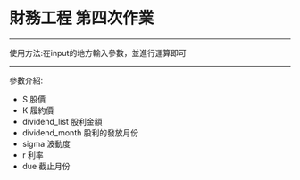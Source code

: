 # 財務工程 第四次作業
---
使用方法:在input的地方輸入參數，並進行運算即可

---
參數介紹:
- S               股價
- K               履約價
- dividend_list   股利金額
- dividend_month  股利的發放月份
- sigma           波動度
- r               利率
- due             截止月份
